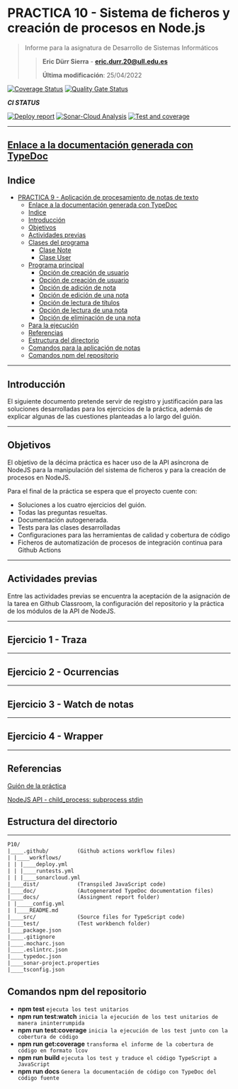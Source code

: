# PRACTICA 10 - Sistema de ficheros y creación de procesos en Node.js
>Informe para la asignatura de Desarrollo de Sistemas Informáticos
>
>>**Eric Dürr Sierra** - **eric.durr.20@ull.edu.es**
>>
>> **Última modificación**: 25/04/2022
> 
[![Coverage Status](https://coveralls.io/repos/github/ULL-ESIT-INF-DSI-2122/ull-esit-inf-dsi-21-22-prct10-async-fs-process-Eric-Durr/badge.svg?branch=master)](https://coveralls.io/github/ULL-ESIT-INF-DSI-2122/ull-esit-inf-dsi-21-22-prct10-async-fs-process-Eric-Durr?branch=master)
[![Quality Gate Status](https://sonarcloud.io/api/project_badges/measure?project=ULL-ESIT-INF-DSI-2122_ull-esit-inf-dsi-21-22-prct10-async-fs-process-Eric-Durr&metric=alert_status)](https://sonarcloud.io/summary/new_code?id=ULL-ESIT-INF-DSI-2122_ull-esit-inf-dsi-21-22-prct10-async-fs-process-Eric-Durr)

***CI STATUS***

[![Deploy report](https://github.com/ULL-ESIT-INF-DSI-2122/ull-esit-inf-dsi-21-22-prct10-async-fs-process-Eric-Durr/actions/workflows/deploy.yml/badge.svg)](https://github.com/ULL-ESIT-INF-DSI-2122/ull-esit-inf-dsi-21-22-prct10-async-fs-process-Eric-Durr/actions/workflows/deploy.yml)
[![Sonar-Cloud Analysis](https://github.com/ULL-ESIT-INF-DSI-2122/ull-esit-inf-dsi-21-22-prct10-async-fs-process-Eric-Durr/actions/workflows/sonarcloud.yml/badge.svg)](https://github.com/ULL-ESIT-INF-DSI-2122/ull-esit-inf-dsi-21-22-prct10-async-fs-process-Eric-Durr/actions/workflows/sonarcloud.yml)
[![Test and coverage](https://github.com/ULL-ESIT-INF-DSI-2122/ull-esit-inf-dsi-21-22-prct10-async-fs-process-Eric-Durr/actions/workflows/runtests.yml/badge.svg)](https://github.com/ULL-ESIT-INF-DSI-2122/ull-esit-inf-dsi-21-22-prct10-async-fs-process-Eric-Durr/actions/workflows/runtests.yml)

***

## [Enlace a la documentación generada con TypeDoc](http://dsi-p10-code-docs.surge.sh/modules.html)

## Indice

- [PRACTICA 9 - Aplicación de procesamiento de notas de texto](#practica-9---aplicación-de-procesamiento-de-notas-de-texto)
  - [Enlace a la documentación generada con TypeDoc](#enlace-a-la-documentación-generada-con-typedoc)
  - [Indice](#indice)
  - [Introducción](#introducción)
  - [Objetivos](#objetivos)
  - [Actividades previas](#actividades-previas)
  - [Clases del programa](#clases-del-programa)
    - [Clase Note](#clase-note)
    - [Clase User](#clase-user)
  - [Programa principal](#programa-principal)
    - [Opción de creación de usuario](#opción-de-creación-de-usuario)
    - [Opción de creación de usuario](#opción-de-creación-de-usuario-1)
    - [Opción de adición de nota](#opción-de-adición-de-nota)
    - [Opción de edición de una nota](#opción-de-edición-de-una-nota)
    - [Opción de lectura de títulos](#opción-de-lectura-de-títulos)
    - [Opción de lectura de una nota](#opción-de-lectura-de-una-nota)
    - [Opción de eliminación de una nota](#opción-de-eliminación-de-una-nota)
  - [Para la ejecución](#para-la-ejecución)
  - [Referencias](#referencias)
  - [Estructura del directorio](#estructura-del-directorio)
  - [Comandos para la aplicación de notas](#comandos-para-la-aplicación-de-notas)
  - [Comandos npm del repositorio](#comandos-npm-del-repositorio)

***

## Introducción

El siguiente documento pretende servir de registro y justificación
para las soluciones desarrolladas para los ejercicios de la práctica,
además de explicar algunas de las cuestiones planteadas a lo largo del
guión.

***

## Objetivos

El objetivo de la décima práctica es hacer uso de la API asíncrona de NodeJS
para la manipulación del sistema de ficheros y para la creación de procesos
en NodeJS.

Para el final de la práctica se espera que el proyecto cuente con:

- Soluciones a los cuatro ejercicios del guión.
- Todas las preguntas resueltas.
- Documentación autogenerada.
- Tests para las clases desarrolladas
- Configuraciones para las herramientas de calidad y cobertura de código
- Ficheros de automatización de procesos de integración continua para Github Actions 

***

## Actividades previas

Entre las actividades previas se encuentra la aceptación de la asignación de la tarea en Github Classroom,
la configuración del repositorio y la práctica de los módulos de la API de NodeJS.


***

## Ejercicio 1 - Traza

***

## Ejercicio 2 - Ocurrencias

***

## Ejercicio 3 - Watch de notas

***

## Ejercicio 4 - Wrapper

***

## Referencias

[Guión de la práctica](https://ull-esit-inf-dsi-2122.github.io/prct10-async-fs-process/)

[NodeJS API - child_process: subprocess stdin](https://nodejs.org/api/child_process.html#subprocessstdin)

## Estructura del directorio

***

```txt
P10/
|____.github/         (Github actions workflow files)
| |____workflows/
| | |____deploy.yml
| | |____runtests.yml
| | |____sonarcloud.yml
|____dist/            (Transpiled JavaScript code)
|____doc/             (Autogenerated TypeDoc documentation files)
|____docs/            (Assingment report folder)
| |_____config.yml
| |____README.md
|____src/             (Source files for TypeScript code)
|____test/            (Test workbench folder)
|____package.json
|____.gitignore
|____.mocharc.json
|____.eslintrc.json
|____typedoc.json
|____sonar-project.properties
|____tsconfig.json

```

## Comandos npm del repositorio

- **npm test**  `ejecuta los test unitarios`
- **npm run test:watch** `inicia la ejecución de los test unitarios de manera ininterrumpida`
- **npm run test:coverage** `inicia la ejecución de los test junto con la cobertura de código`
- **npm run get:coverage** `transforma el informe de la cobertura de código en formato lcov`
- **npm run build** `ejecuta los test y traduce el código TypeScript a JavaScript`
- **npm run docs** `Genera la documentación de código con TypeDoc del código fuente`
